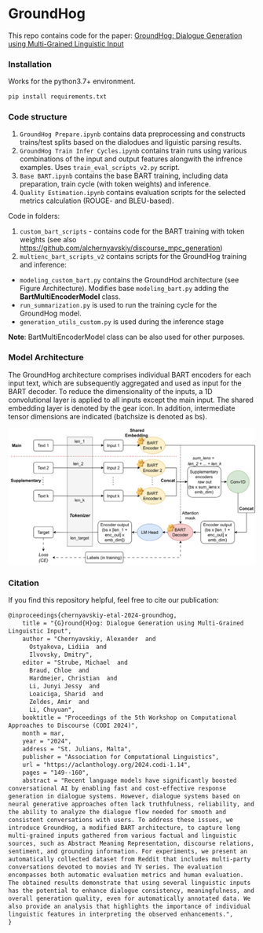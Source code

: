 # GroundHog


This repo contains code for the paper: [GroundHog: Dialogue Generation using Multi-Grained Linguistic Input](https://aclanthology.org/2024.codi-1.14/)

### Installation

Works for the python3.7+ environment.

```bash
pip install requirements.txt
```

### Code structure 
1) ```GroundHog Prepare.ipynb``` contains data preprocessing and constructs trains/test splits based on the dialodues and liguistic parsing results.
2) ```GroundHog Train Infer Cycles.ipynb``` contains train runs using various combinations of the input and output features alongwith the infrence examples. Uses ```train_eval_scripts_v2.py``` script.
3) ```Base BART.ipynb``` contains the base BART training, including data preparation, train cycle (with token weights) and inference.
4) ```Quality Estimation.ipynb``` contains evaluation scripts for the selected metrics calculation (ROUGE- and BLEU-based).

Code in folders:
1) ```custom_bart_scripts``` - contains code for the BART training with token weights (see also https://github.com/alchernyavskiy/discourse_mpc_generation)
2) ```multienc_bart_scripts_v2``` contains scripts for the GroundHog training and inference:
- ```modeling_custom_bart.py``` contains the GroundHod architecture (see Figure Architecture). Modifies base ```modeling_bart.py``` adding the **BartMultiEncoderModel** class.
- ```run_summarization.py``` is used to run the training cycle for the GroundHog model.
- ```generation_utils_custom.py``` is used during the inference stage

**Note**: BartMultiEncoderModel class can be also used for other purposes.


### Model Architecture
The GroundHog architecture comprises individual BART encoders for each
input text, which are subsequently aggregated and used as input for the BART decoder. To reduce the dimensionality
of the inputs, a 1D convolutional layer is applied to all inputs except the main input. The shared embedding layer is
denoted by the gear icon. In addition, intermediate tensor dimensions are indicated (batchsize is denoted as bs).

![Architecture](https://github.com/alchernyavskiy/GroundHog/blob/main/architecture.png?raw=true)

 
### Citation
If you find this repository helpful, feel free to cite our publication:

```
@inproceedings{chernyavskiy-etal-2024-groundhog,
    title = "{G}round{H}og: Dialogue Generation using Multi-Grained Linguistic Input",
    author = "Chernyavskiy, Alexander  and
      Ostyakova, Lidiia  and
      Ilvovsky, Dmitry",
    editor = "Strube, Michael  and
      Braud, Chloe  and
      Hardmeier, Christian  and
      Li, Junyi Jessy  and
      Loaiciga, Sharid  and
      Zeldes, Amir  and
      Li, Chuyuan",
    booktitle = "Proceedings of the 5th Workshop on Computational Approaches to Discourse (CODI 2024)",
    month = mar,
    year = "2024",
    address = "St. Julians, Malta",
    publisher = "Association for Computational Linguistics",
    url = "https://aclanthology.org/2024.codi-1.14",
    pages = "149--160",
    abstract = "Recent language models have significantly boosted conversational AI by enabling fast and cost-effective response generation in dialogue systems. However, dialogue systems based on neural generative approaches often lack truthfulness, reliability, and the ability to analyze the dialogue flow needed for smooth and consistent conversations with users. To address these issues, we introduce GroundHog, a modified BART architecture, to capture long multi-grained inputs gathered from various factual and linguistic sources, such as Abstract Meaning Representation, discourse relations, sentiment, and grounding information. For experiments, we present an automatically collected dataset from Reddit that includes multi-party conversations devoted to movies and TV series. The evaluation encompasses both automatic evaluation metrics and human evaluation. The obtained results demonstrate that using several linguistic inputs has the potential to enhance dialogue consistency, meaningfulness, and overall generation quality, even for automatically annotated data. We also provide an analysis that highlights the importance of individual linguistic features in interpreting the observed enhancements.",
}
```

